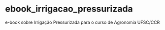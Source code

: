 # ebook_irrigacao_pressurizada
e-book sobre Irrigação Pressurizada para o curso de Agronomia UFSC/CCR
